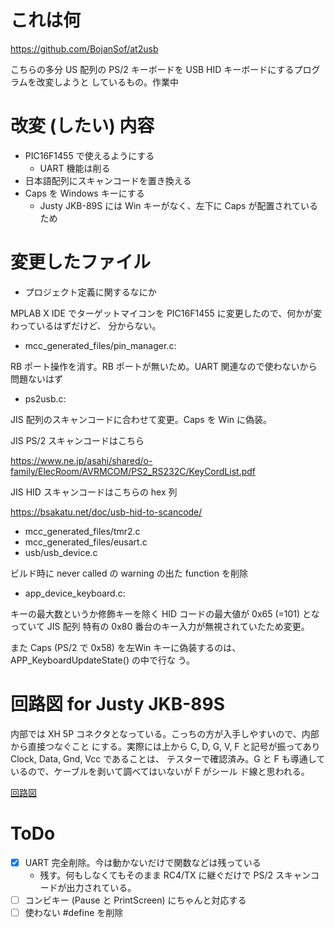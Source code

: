 # これは何 

https://github.com/BojanSof/at2usb

こちらの多分 US 配列の PS/2 キーボードを USB HID キーボードにするプログラムを改変しようと
しているもの。作業中

# 改変 (したい) 内容

- PIC16F1455 で使えるようにする
  - UART 機能は削る
- 日本語配列にスキャンコードを置き換える
- Caps を Windows キーにする
  - Justy JKB-89S には Win キーがなく、左下に Caps が配置されているため

# 変更したファイル

- プロジェクト定義に関するなにか

MPLAB X IDE でターゲットマイコンを PIC16F1455 に変更したので、何かが変わっているはずだけど、
分からない。

- mcc_generated_files/pin_manager.c: 

RB ポート操作を消す。RB ポートが無いため。UART 関連なので使わないから問題ないはず

- ps2usb.c:

JIS 配列のスキャンコードに合わせて変更。Caps を Win に偽装。

JIS PS/2 スキャンコードはこちら

https://www.ne.jp/asahi/shared/o-family/ElecRoom/AVRMCOM/PS2_RS232C/KeyCordList.pdf

JIS HID スキャンコードはこちらの hex 列

https://bsakatu.net/doc/usb-hid-to-scancode/

- mcc_generated_files/tmr2.c
- mcc_generated_files/eusart.c
- usb/usb_device.c

ビルド時に never called の warning の出た function を削除

- app_device_keyboard.c:

キーの最大数というか修飾キーを除く HID コードの最大値が 0x65 (=101) となっていて JIS 配列
特有の 0x80 番台のキー入力が無視されていたため変更。

また Caps (PS/2 で 0x58) を左Win キーに偽装するのは、APP_KeyboardUpdateState() の中で行な
う。

# 回路図 for Justy JKB-89S

内部では XH 5P コネクタとなっている。こっちの方が入手しやすいので、内部から直接つなぐこと
にする。実際には上から C, D, G, V, F と記号が振ってあり Clock, Data, Gnd, Vcc であることは、
テスターで確認済み。G と F も導通しているので、ケーブルを剥いて調べてはいないが F がシール
ド線と思われる。

[回路図](./kicad/at2usb_jp/at2usb_jp.pdf)

# ToDo

- [x] UART 完全削除。今は動かないだけで関数などは残っている
  - 残す。何もしなくてもそのまま RC4/TX に継ぐだけで PS/2 スキャンコードが出力されている。
- [ ] コンビキー (Pause と PrintScreen) にちゃんと対応する
- [ ] 使わない #define を削除
